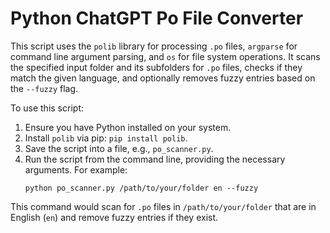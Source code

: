 # Python ChatGPT Po File Converter

This script uses the `polib` library for processing `.po` files, `argparse` for command line argument parsing, and `os` for file system operations. It scans the specified input folder and its subfolders for `.po` files, checks if they match the given language, and optionally removes fuzzy entries based on the `--fuzzy` flag.

To use this script:

1. Ensure you have Python installed on your system.
2. Install `polib` via pip: `pip install polib`.
3. Save the script into a file, e.g., `po_scanner.py`.
4. Run the script from the command line, providing the necessary arguments. For example:
   ```
   python po_scanner.py /path/to/your/folder en --fuzzy
   ```

This command would scan for `.po` files in `/path/to/your/folder` that are in English (`en`) and remove fuzzy entries if they exist.